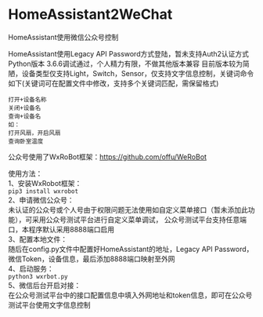 # HomeAssistant2WeChat
HomeAssistant使用微信公众号控制


HomeAssistant使用Legacy API Password方式登陆，暂未支持Auth2认证方式
Python版本 3.6.6调试通过，个人精力有限，不做其他版本兼容
目前版本较为简陋，设备类型仅支持Light，Switch，Sensor，仅支持文字信息控制，关键词命令如下(关键词可在配置文件中修改，支持多个关键词匹配，需保留格式)<br>
```
打开+设备名称
关闭+设备名
查询+设备名
如：
打开风扇，开启风扇
查询卧室温度
```

公众号使用了WxRoBot框架：https://github.com/offu/WeRoBot


使用方法：</br>
1、安装WxRobot框架：</br>
`pip3 install wxrobot`</br>
2、申请微信公众号：</br>
未认证的公众号或个人号由于权限问题无法使用如自定义菜单接口（暂未添加此功能），可采用公众号测试平台进行自定义菜单调试，
公众号测试平台支持任意端口，本程序默认采用8888端口启用</br>
3、配置本地文件：</br>
随后在config.py文件中配置好HomeAssistant的地址，Legacy API Password，微信Token，设备信息，最后添加8888端口映射至外网</br>
4、启动服务：</br>
`python3 wxrbot.py`</br>
5、微信后台开启对接：</br>
在公众号测试平台中的接口配置信息中填入外网地址和token信息，即可在公众号测试平台使用文字信息控制


